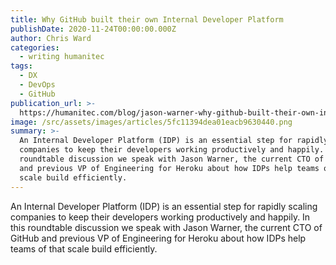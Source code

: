 ```yaml
---
title: Why GitHub built their own Internal Developer Platform
publishDate: 2020-11-24T00:00:00.000Z
author: Chris Ward
categories:
  - writing humanitec
tags:
  - DX
  - DevOps
  - GitHub
publication_url: >-
  https://humanitec.com/blog/jason-warner-why-github-built-their-own-internal-developer-platform
image: /src/assets/images/articles/5fc11394dea01eacb9630440.png
summary: >-
  An Internal Developer Platform (IDP) is an essential step for rapidly scaling
  companies to keep their developers working productively and happily. In this
  roundtable discussion we speak with Jason Warner, the current CTO of GitHub
  and previous VP of Engineering for Heroku about how IDPs help teams of that
  scale build efficiently.
---
```


An Internal Developer Platform (IDP) is an essential step for rapidly scaling companies to keep their developers working productively and happily. In this roundtable discussion we speak with Jason Warner, the current CTO of GitHub and previous VP of Engineering for Heroku about how IDPs help teams of that scale build efficiently.
